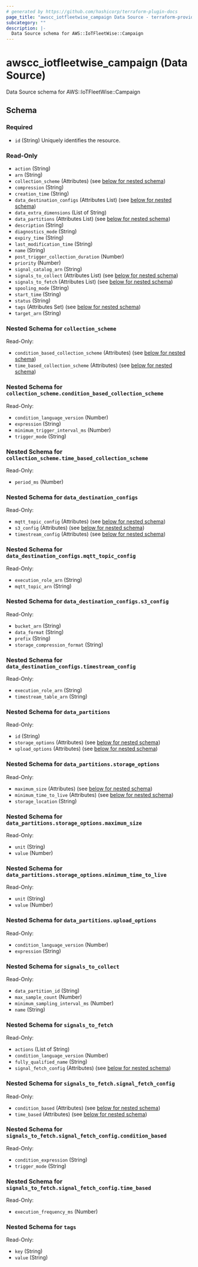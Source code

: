 ```yaml
---
# generated by https://github.com/hashicorp/terraform-plugin-docs
page_title: "awscc_iotfleetwise_campaign Data Source - terraform-provider-awscc"
subcategory: ""
description: |-
  Data Source schema for AWS::IoTFleetWise::Campaign
---
```


# awscc_iotfleetwise_campaign (Data Source)

Data Source schema for AWS::IoTFleetWise::Campaign



<!-- schema generated by tfplugindocs -->
## Schema

### Required

- `id` (String) Uniquely identifies the resource.

### Read-Only

- `action` (String)
- `arn` (String)
- `collection_scheme` (Attributes) (see [below for nested schema](#nestedatt--collection_scheme))
- `compression` (String)
- `creation_time` (String)
- `data_destination_configs` (Attributes List) (see [below for nested schema](#nestedatt--data_destination_configs))
- `data_extra_dimensions` (List of String)
- `data_partitions` (Attributes List) (see [below for nested schema](#nestedatt--data_partitions))
- `description` (String)
- `diagnostics_mode` (String)
- `expiry_time` (String)
- `last_modification_time` (String)
- `name` (String)
- `post_trigger_collection_duration` (Number)
- `priority` (Number)
- `signal_catalog_arn` (String)
- `signals_to_collect` (Attributes List) (see [below for nested schema](#nestedatt--signals_to_collect))
- `signals_to_fetch` (Attributes List) (see [below for nested schema](#nestedatt--signals_to_fetch))
- `spooling_mode` (String)
- `start_time` (String)
- `status` (String)
- `tags` (Attributes Set) (see [below for nested schema](#nestedatt--tags))
- `target_arn` (String)

<a id="nestedatt--collection_scheme"></a>
### Nested Schema for `collection_scheme`

Read-Only:

- `condition_based_collection_scheme` (Attributes) (see [below for nested schema](#nestedatt--collection_scheme--condition_based_collection_scheme))
- `time_based_collection_scheme` (Attributes) (see [below for nested schema](#nestedatt--collection_scheme--time_based_collection_scheme))

<a id="nestedatt--collection_scheme--condition_based_collection_scheme"></a>
### Nested Schema for `collection_scheme.condition_based_collection_scheme`

Read-Only:

- `condition_language_version` (Number)
- `expression` (String)
- `minimum_trigger_interval_ms` (Number)
- `trigger_mode` (String)


<a id="nestedatt--collection_scheme--time_based_collection_scheme"></a>
### Nested Schema for `collection_scheme.time_based_collection_scheme`

Read-Only:

- `period_ms` (Number)



<a id="nestedatt--data_destination_configs"></a>
### Nested Schema for `data_destination_configs`

Read-Only:

- `mqtt_topic_config` (Attributes) (see [below for nested schema](#nestedatt--data_destination_configs--mqtt_topic_config))
- `s3_config` (Attributes) (see [below for nested schema](#nestedatt--data_destination_configs--s3_config))
- `timestream_config` (Attributes) (see [below for nested schema](#nestedatt--data_destination_configs--timestream_config))

<a id="nestedatt--data_destination_configs--mqtt_topic_config"></a>
### Nested Schema for `data_destination_configs.mqtt_topic_config`

Read-Only:

- `execution_role_arn` (String)
- `mqtt_topic_arn` (String)


<a id="nestedatt--data_destination_configs--s3_config"></a>
### Nested Schema for `data_destination_configs.s3_config`

Read-Only:

- `bucket_arn` (String)
- `data_format` (String)
- `prefix` (String)
- `storage_compression_format` (String)


<a id="nestedatt--data_destination_configs--timestream_config"></a>
### Nested Schema for `data_destination_configs.timestream_config`

Read-Only:

- `execution_role_arn` (String)
- `timestream_table_arn` (String)



<a id="nestedatt--data_partitions"></a>
### Nested Schema for `data_partitions`

Read-Only:

- `id` (String)
- `storage_options` (Attributes) (see [below for nested schema](#nestedatt--data_partitions--storage_options))
- `upload_options` (Attributes) (see [below for nested schema](#nestedatt--data_partitions--upload_options))

<a id="nestedatt--data_partitions--storage_options"></a>
### Nested Schema for `data_partitions.storage_options`

Read-Only:

- `maximum_size` (Attributes) (see [below for nested schema](#nestedatt--data_partitions--storage_options--maximum_size))
- `minimum_time_to_live` (Attributes) (see [below for nested schema](#nestedatt--data_partitions--storage_options--minimum_time_to_live))
- `storage_location` (String)

<a id="nestedatt--data_partitions--storage_options--maximum_size"></a>
### Nested Schema for `data_partitions.storage_options.maximum_size`

Read-Only:

- `unit` (String)
- `value` (Number)


<a id="nestedatt--data_partitions--storage_options--minimum_time_to_live"></a>
### Nested Schema for `data_partitions.storage_options.minimum_time_to_live`

Read-Only:

- `unit` (String)
- `value` (Number)



<a id="nestedatt--data_partitions--upload_options"></a>
### Nested Schema for `data_partitions.upload_options`

Read-Only:

- `condition_language_version` (Number)
- `expression` (String)



<a id="nestedatt--signals_to_collect"></a>
### Nested Schema for `signals_to_collect`

Read-Only:

- `data_partition_id` (String)
- `max_sample_count` (Number)
- `minimum_sampling_interval_ms` (Number)
- `name` (String)


<a id="nestedatt--signals_to_fetch"></a>
### Nested Schema for `signals_to_fetch`

Read-Only:

- `actions` (List of String)
- `condition_language_version` (Number)
- `fully_qualified_name` (String)
- `signal_fetch_config` (Attributes) (see [below for nested schema](#nestedatt--signals_to_fetch--signal_fetch_config))

<a id="nestedatt--signals_to_fetch--signal_fetch_config"></a>
### Nested Schema for `signals_to_fetch.signal_fetch_config`

Read-Only:

- `condition_based` (Attributes) (see [below for nested schema](#nestedatt--signals_to_fetch--signal_fetch_config--condition_based))
- `time_based` (Attributes) (see [below for nested schema](#nestedatt--signals_to_fetch--signal_fetch_config--time_based))

<a id="nestedatt--signals_to_fetch--signal_fetch_config--condition_based"></a>
### Nested Schema for `signals_to_fetch.signal_fetch_config.condition_based`

Read-Only:

- `condition_expression` (String)
- `trigger_mode` (String)


<a id="nestedatt--signals_to_fetch--signal_fetch_config--time_based"></a>
### Nested Schema for `signals_to_fetch.signal_fetch_config.time_based`

Read-Only:

- `execution_frequency_ms` (Number)




<a id="nestedatt--tags"></a>
### Nested Schema for `tags`

Read-Only:

- `key` (String)
- `value` (String)
